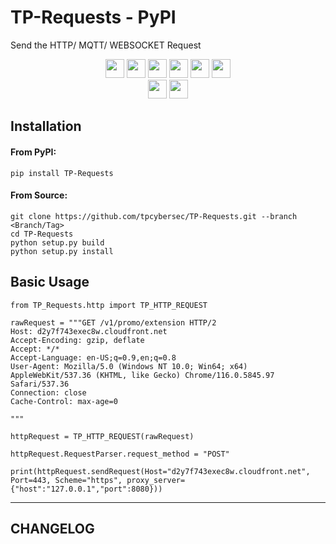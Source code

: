# TP-Requests - PyPI
Send the HTTP/ MQTT/ WEBSOCKET Request

<p align="center">
	<a href="https://github.com/tpcybersec/TP-Requests/releases/"><img src="https://img.shields.io/github/release/tpcybersec/TP-Requests" height=30></a>
	<a href="#"><img src="https://img.shields.io/github/downloads/tpcybersec/TP-Requests/total" height=30></a>
	<a href="#"><img src="https://img.shields.io/github/stars/tpcybersec/TP-Requests" height=30></a>
	<a href="#"><img src="https://img.shields.io/github/forks/tpcybersec/TP-Requests" height=30></a>
	<a href="https://github.com/tpcybersec/TP-Requests/issues?q=is%3Aopen+is%3Aissue"><img src="https://img.shields.io/github/issues/tpcybersec/TP-Requests" height=30></a>
	<a href="https://github.com/tpcybersec/TP-Requests/issues?q=is%3Aissue+is%3Aclosed"><img src="https://img.shields.io/github/issues-closed/tpcybersec/TP-Requests" height=30></a>
	<br>
	<a href="#"><img src="https://img.shields.io/pypi/v/TP-Requests" height=30></a>
	<a href="#"><img src="https://img.shields.io/pypi/dm/TP-Requests" height=30></a>
</p>

## Installation
#### From PyPI:
```console
pip install TP-Requests
```
#### From Source:
```console
git clone https://github.com/tpcybersec/TP-Requests.git --branch <Branch/Tag>
cd TP-Requests
python setup.py build
python setup.py install
```

## Basic Usage
```
from TP_Requests.http import TP_HTTP_REQUEST

rawRequest = """GET /v1/promo/extension HTTP/2
Host: d2y7f743exec8w.cloudfront.net
Accept-Encoding: gzip, deflate
Accept: */*
Accept-Language: en-US;q=0.9,en;q=0.8
User-Agent: Mozilla/5.0 (Windows NT 10.0; Win64; x64) AppleWebKit/537.36 (KHTML, like Gecko) Chrome/116.0.5845.97 Safari/537.36
Connection: close
Cache-Control: max-age=0

"""

httpRequest = TP_HTTP_REQUEST(rawRequest)

httpRequest.RequestParser.request_method = "POST"

print(httpRequest.sendRequest(Host="d2y7f743exec8w.cloudfront.net", Port=443, Scheme="https", proxy_server={"host":"127.0.0.1","port":8080}))
```
---

## CHANGELOG